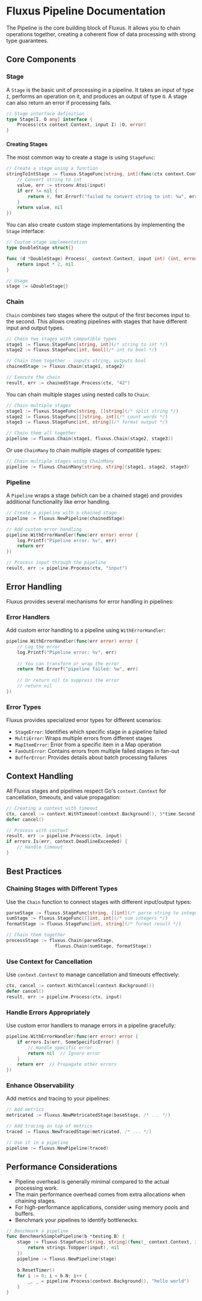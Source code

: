 # Fluxus Pipeline Documentation

The Pipeline is the core building block of Fluxus. It allows you to chain operations together, creating a coherent flow of data processing with strong type guarantees.

## Core Components

### Stage

A `Stage` is the basic unit of processing in a pipeline. It takes an input of type `I`, performs an operation on it, and produces an output of type `O`. A stage can also return an error if processing fails.

```go
// Stage interface definition
type Stage[I, O any] interface {
	Process(ctx context.Context, input I) (O, error)
}
```

#### Creating Stages

The most common way to create a stage is using `StageFunc`:

```go
// Create a stage using a function
stringToIntStage := fluxus.StageFunc[string, int](func(ctx context.Context, input string) (int, error) {
    // Convert string to int
    value, err := strconv.Atoi(input)
    if err != nil {
        return 0, fmt.Errorf("failed to convert string to int: %w", err)
    }
    return value, nil
})
```

You can also create custom stage implementations by implementing the `Stage` interface:

```go
// Custom stage implementation
type DoubleStage struct{}

func (d *DoubleStage) Process(_ context.Context, input int) (int, error) {
    return input * 2, nil
}

// Usage
stage := &DoubleStage{}
```

### Chain

`Chain` combines two stages where the output of the first becomes input to the second. This allows creating pipelines with stages that have different input and output types.

```go
// Chain two stages with compatible types
stage1 := fluxus.StageFunc[string, int](/* string to int */)
stage2 := fluxus.StageFunc[int, bool](/* int to bool */)

// Chain them together - inputs string, outputs bool
chainedStage := fluxus.Chain(stage1, stage2)

// Execute the chain
result, err := chainedStage.Process(ctx, "42")
```

You can chain multiple stages using nested calls to `Chain`:

```go
// Chain multiple stages
stage1 := fluxus.StageFunc[string, []string](/* split string */)
stage2 := fluxus.StageFunc[[]string, int](/* count words */)
stage3 := fluxus.StageFunc[int, string](/* format output */)

// Chain them all together
pipeline := fluxus.Chain(stage1, fluxus.Chain(stage2, stage3))
```

Or use `ChainMany` to chain multiple stages of compatible types:

```go
// Chain multiple stages using ChainMany
pipeline := fluxus.ChainMany[string, string](stage1, stage2, stage3)
```

### Pipeline

A `Pipeline` wraps a stage (which can be a chained stage) and provides additional functionality like error handling.

```go
// Create a pipeline with a chained stage
pipeline := fluxus.NewPipeline(chainedStage)

// Add custom error handling
pipeline.WithErrorHandler(func(err error) error {
    log.Printf("Pipeline error: %v", err)
    return err
})

// Process input through the pipeline
result, err := pipeline.Process(ctx, "input")
```

## Error Handling

Fluxus provides several mechanisms for error handling in pipelines:

### Error Handlers

Add custom error handling to a pipeline using `WithErrorHandler`:

```go
pipeline.WithErrorHandler(func(err error) error {
    // Log the error
    log.Printf("Pipeline error: %v", err)
    
    // You can transform or wrap the error
    return fmt.Errorf("pipeline failed: %w", err)
    
    // Or return nil to suppress the error
    // return nil
})
```

### Error Types

Fluxus provides specialized error types for different scenarios:

- `StageError`: Identifies which specific stage in a pipeline failed
- `MultiError`: Wraps multiple errors from different stages
- `MapItemError`: Error from a specific item in a Map operation
- `FanOutError`: Contains errors from multiple failed stages in fan-out
- `BufferError`: Provides details about batch processing failures

## Context Handling

All Fluxus stages and pipelines respect Go's `context.Context` for cancellation, timeouts, and value propagation:

```go
// Creating a context with timeout
ctx, cancel := context.WithTimeout(context.Background(), 5*time.Second)
defer cancel()

// Process with context
result, err := pipeline.Process(ctx, input)
if errors.Is(err, context.DeadlineExceeded) {
    // Handle timeout
}
```

## Best Practices

### Chaining Stages with Different Types

Use the `Chain` function to connect stages with different input/output types:

```go
parseStage := fluxus.StageFunc[string, []int](/* parse string to integers */)
sumStage := fluxus.StageFunc[[]int, int](/* sum integers */)
formatStage := fluxus.StageFunc[int, string](/* format result */)

// Chain them together
processStage := fluxus.Chain(parseStage, 
                  fluxus.Chain(sumStage, formatStage))
```

### Use Context for Cancellation

Use `context.Context` to manage cancellation and timeouts effectively:

```go
ctx, cancel := context.WithCancel(context.Background())
defer cancel()
result, err := pipeline.Process(ctx, input)
```

### Handle Errors Appropriately

Use custom error handlers to manage errors in a pipeline gracefully:

```go
pipeline.WithErrorHandler(func(err error) error {
    if errors.Is(err, SomeSpecificError) {
        // Handle specific error
        return nil  // Ignore error
    }
    return err  // Propagate other errors
})
```

### Enhance Observability

Add metrics and tracing to your pipelines:

```go
// Add metrics
metricated := fluxus.NewMetricatedStage(baseStage, /* ... */)

// Add tracing on top of metrics
traced := fluxus.NewTracedStage(metricated, /* ... */)

// Use it in a pipeline
pipeline := fluxus.NewPipeline(traced)
```

## Performance Considerations

- Pipeline overhead is generally minimal compared to the actual processing work.
- The main performance overhead comes from extra allocations when chaining stages.
- For high-performance applications, consider using memory pools and buffers.
- Benchmark your pipelines to identify bottlenecks.

```go
// Benchmark a pipeline
func BenchmarkSimplePipeline(b *testing.B) {
    stage := fluxus.StageFunc[string, string](func(_ context.Context, input string) (string, error) {
        return strings.ToUpper(input), nil
    })
    pipeline := fluxus.NewPipeline(stage)
    
    b.ResetTimer()
    for i := 0; i < b.N; i++ {
        _, _ = pipeline.Process(context.Background(), "hello world")
    }
}
```